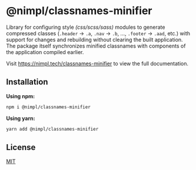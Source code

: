 # @nimpl/classnames-minifier

Library for configuring style _(css/scss/sass)_ modules to generate compressed classes (`.header` -> `.a`, `.nav` -> `.b`, ..., `.footer` -> `.aad`, etc.) with support for changes and rebuilding without clearing the built application. The package itself synchronizes minified classnames with components of the application compiled earlier.

Visit https://nimpl.tech/classnames-minifier to view the full documentation.

## Installation

**Using npm:**
```bash
npm i @nimpl/classnames-minifier
```

**Using yarn:**
```bash
yarn add @nimpl/classnames-minifier
```

## License

[MIT](https://github.com/vordgi/nimpl-classnames-minifier/blob/main/LICENSE)

